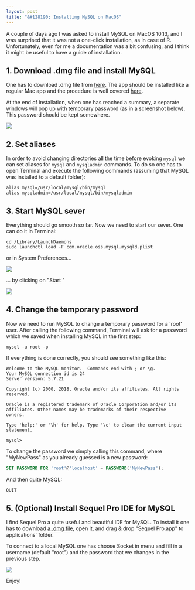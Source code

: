 ```yaml
---
layout: post
title: "&#128190; Installing MySQL on MacOS"
---
```


A couple of days ago I was asked to install MySQL on MacOS 10.13, and I was surprised that it was not a one-click installation, as in case of R. Unfortunately, even for me a documentation was a bit confusing, and I think it might be useful to have a guide of installation. 

## 1. Download .dmg file and install MySQL

One has to download .dmg file from [here](https://dev.mysql.com/downloads/mysql/). The app should be installed like a regular Mac app and the procedure is well covered [here](https://dev.mysql.com/doc/refman/5.6/en/osx-installation-pkg.html).


At the end of installation, when one has reached a summary, a separate windows will pop up with temporary password (as in a screenshot below). This password should be kept somewhere.

![](https://irudnyts.github.io/images/posts/2018-03-27-installing-mysql-on-macos/key.png)


## 2. Set aliases

In order to avoid changing directories all the time before evoking `mysql` we can set aliases for `mysql` and `mysqladmin` commands. To do so one has to open Terminal and execute the following commands (assuming that MySQL was installed to a default folder):

```shell
alias mysql=/usr/local/mysql/bin/mysql
alias mysqladmin=/usr/local/mysql/bin/mysqladmin
```

## 3. Start MySQL sever

Everything should go smooth so far. Now we need to start our sever. One can do it in Terminal:

```shell
cd /Library/LaunchDaemons
sudo launchctl load -F com.oracle.oss.mysql.mysqld.plist
```

or in System Preferences...

![](https://irudnyts.github.io/images/posts/2018-03-27-installing-mysql-on-macos/sys_pref.png)

... by clicking on "Start "

![](https://irudnyts.github.io/images/posts/2018-03-27-installing-mysql-on-macos/start.png)

## 4. Change the temporary password

Now we need to run MySQL to change a temporary password for a 'root' user. After calling the following command, Terminal will ask for a password which we saved when installing MySQL in the first step:

```shell
mysql -u root -p
```

If everything is done correctly, you should see something like this:

```shell
Welcome to the MySQL monitor.  Commands end with ; or \g.
Your MySQL connection id is 24
Server version: 5.7.21

Copyright (c) 2000, 2018, Oracle and/or its affiliates. All rights reserved.

Oracle is a registered trademark of Oracle Corporation and/or its
affiliates. Other names may be trademarks of their respective
owners.

Type 'help;' or '\h' for help. Type '\c' to clear the current input statement.

mysql> 
```

To change the password we simply calling this command, where "MyNewPass" as you already guessed is a new password:

```sql
SET PASSWORD FOR 'root'@'localhost' = PASSWORD('MyNewPass');
```

And then quite MySQL: 

```sql
QUIT
```

## 5. (Optional) Install Sequel Pro IDE for MySQL

I find Sequel Pro a quite useful and beautiful IDE for MySQL. To install it one has to download [a .dmg file](https://sequelpro.com/download#auto-start), open it, and drag & drop "Sequel Pro.app" to applications' folder.

To connect to a local MySQL one has choose Socket in menu and fill in a username (default "root") and the password that we changes in the previous step. 

![](https://irudnyts.github.io/images/posts/2018-03-27-installing-mysql-on-macos/sql_pro.png)

Enjoy!
